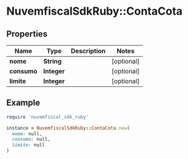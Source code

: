 # NuvemfiscalSdkRuby::ContaCota

## Properties

| Name | Type | Description | Notes |
| ---- | ---- | ----------- | ----- |
| **nome** | **String** |  | [optional] |
| **consumo** | **Integer** |  | [optional] |
| **limite** | **Integer** |  | [optional] |

## Example

```ruby
require 'nuvemfiscal_sdk_ruby'

instance = NuvemfiscalSdkRuby::ContaCota.new(
  nome: null,
  consumo: null,
  limite: null
)
```

